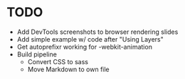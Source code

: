 # TODO

* Add DevTools screenshots to browser rendering slides
* Add simple example w/ code after "Using Layers"
* Get autoprefixr working for -webkit-animation
* Build pipeline
  * Convert CSS to sass
  * Move Markdown to own file
